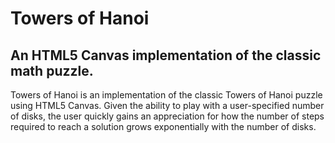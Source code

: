 Towers of Hanoi
===============

An HTML5 Canvas implementation of the classic math puzzle.
----------------------------------------------------------

Towers of Hanoi is an implementation of the classic Towers of Hanoi puzzle
using HTML5 Canvas.  Given the ability to play with a user-specified number of
disks, the user quickly gains an appreciation for how the number of steps
required to reach a solution grows exponentially with the number of disks.
